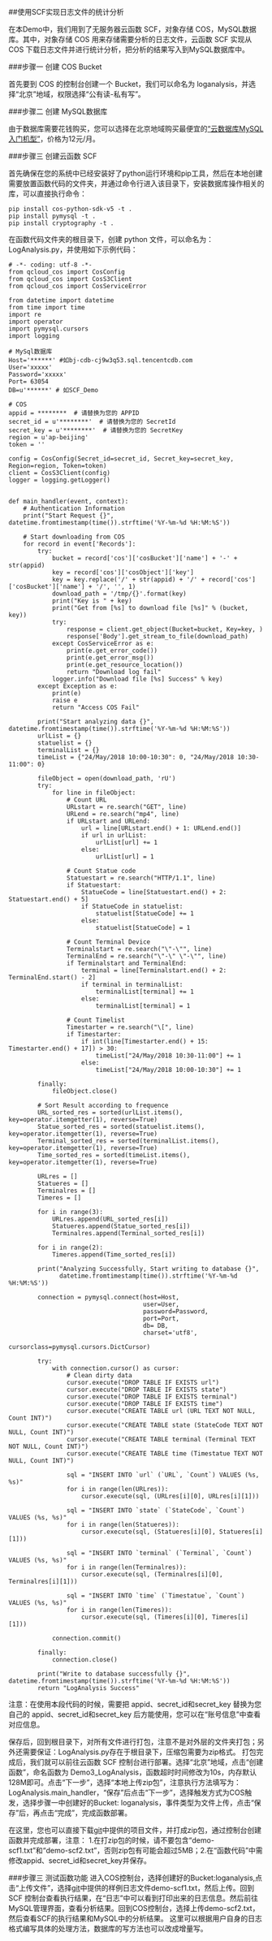##使用SCF实现日志文件的统计分析

在本Demo中，我们用到了无服务器云函数 SCF，对象存储 COS，MySQL数据库。其中，对象存储 COS 用来存储需要分析的日志文件，云函数 SCF 实现从 COS 下载日志文件并进行统计分析，把分析的结果写入到MySQL数据库中。


###步骤一 创建 COS Bucket

首先要到 COS 的控制台创建一个 Bucket，我们可以命名为 loganalysis，并选择“北京”地域，权限选择“公有读-私有写”。

###步骤二 创建 MySQL数据库

由于数据库需要花钱购买，您可以选择在北京地域购买最便宜的[“云数据库MySQL入门机型”](https://cloud.tencent.com/act/event/cdbbasic.html)，价格为12元/月。

###步骤三 创建云函数 SCF

首先确保在您的系统中已经安装好了python运行环境和pip工具，然后在本地创建需要放置函数代码的文件夹，并通过命令行进入该目录下，安装数据库操作相关的库，可以直接执行命令：
```
pip install cos-python-sdk-v5 -t .
pip install pymysql -t .
pip install cryptography -t .
```
在函数代码文件夹的根目录下，创建 python 文件，可以命名为：LogAnalysis.py，并使用如下示例代码：
```
# -*- coding: utf-8 -*-
from qcloud_cos import CosConfig
from qcloud_cos import CosS3Client
from qcloud_cos import CosServiceError

from datetime import datetime
from time import time
import re
import operator
import pymysql.cursors
import logging

# MySql数据库
Host='******' #如bj-cdb-cj9w3q53.sql.tencentcdb.com
User='xxxxx'
Password='xxxxx'
Port= 63054
DB=u'******' # 如SCF_Demo

# COS
appid = ********  # 请替换为您的 APPID
secret_id = u'********'  # 请替换为您的 SecretId
secret_key = u'********'  # 请替换为您的 SecretKey
region = u'ap-beijing'
token = ''

config = CosConfig(Secret_id=secret_id, Secret_key=secret_key, Region=region, Token=token)
client = CosS3Client(config)
logger = logging.getLogger()


def main_handler(event, context):
    # Authentication Information
    print("Start Request {}", datetime.fromtimestamp(time()).strftime('%Y-%m-%d %H:%M:%S'))

    # Start downloading from COS
    for record in event['Records']:
        try:
            bucket = record['cos']['cosBucket']['name'] + '-' + str(appid)
            key = record['cos']['cosObject']['key']
            key = key.replace('/' + str(appid) + '/' + record['cos']['cosBucket']['name'] + '/', '', 1)
            download_path = '/tmp/{}'.format(key)
            print("Key is " + key)
            print("Get from [%s] to download file [%s]" % (bucket, key))
            try:
                response = client.get_object(Bucket=bucket, Key=key, )
                response['Body'].get_stream_to_file(download_path)
            except CosServiceError as e:
                print(e.get_error_code())
                print(e.get_error_msg())
                print(e.get_resource_location())
                return "Download log fail"
            logger.info("Download file [%s] Success" % key)
        except Exception as e:
            print(e)
            raise e
            return "Access COS Fail"

        print("Start analyzing data {}", datetime.fromtimestamp(time()).strftime('%Y-%m-%d %H:%M:%S'))
        urlList = {}
        statuelist = {}
        terminalList = {}
        timeList = {"24/May/2018 10:00-10:30": 0, "24/May/2018 10:30-11:00": 0}

        fileObject = open(download_path, 'rU')
        try:
            for line in fileObject:
                # Count URL
                URLstart = re.search("GET", line)
                URLend = re.search("mp4", line)
                if URLstart and URLend:
                    url = line[URLstart.end() + 1: URLend.end()]
                    if url in urlList:
                        urlList[url] += 1
                    else:
                        urlList[url] = 1

                # Count Statue code
                Statuestart = re.search("HTTP/1.1", line)
                if Statuestart:
                    StatueCode = line[Statuestart.end() + 2: Statuestart.end() + 5]
                    if StatueCode in statuelist:
                        statuelist[StatueCode] += 1
                    else:
                        statuelist[StatueCode] = 1

                # Count Terminal Device
                Terminalstart = re.search("\"-\"", line)
                TerminalEnd = re.search("\"-\" \"-\"", line)
                if Terminalstart and TerminalEnd:
                    terminal = line[Terminalstart.end() + 2: TerminalEnd.start() - 2]
                    if terminal in terminalList:
                        terminalList[terminal] += 1
                    else:
                        terminalList[terminal] = 1

                # Count Timelist
                Timestarter = re.search("\[", line)
                if Timestarter:
                    if int(line[Timestarter.end() + 15: Timestarter.end() + 17]) > 30:
                        timeList["24/May/2018 10:30-11:00"] += 1
                    else:
                        timeList["24/May/2018 10:00-10:30"] += 1

        finally:
            fileObject.close()

        # Sort Result according to frequence
        URL_sorted_res = sorted(urlList.items(), key=operator.itemgetter(1), reverse=True)
        Statue_sorted_res = sorted(statuelist.items(), key=operator.itemgetter(1), reverse=True)
        Terminal_sorted_res = sorted(terminalList.items(), key=operator.itemgetter(1), reverse=True)
        Time_sorted_res = sorted(timeList.items(), key=operator.itemgetter(1), reverse=True)

        URLres = []
        Statueres = []
        Terminalres = []
        Timeres = []

        for i in range(3):
            URLres.append(URL_sorted_res[i])
            Statueres.append(Statue_sorted_res[i])
            Terminalres.append(Terminal_sorted_res[i])

        for i in range(2):
            Timeres.append(Time_sorted_res[i])

        print("Analyzing Successfully, Start writing to database {}",
              datetime.fromtimestamp(time()).strftime('%Y-%m-%d %H:%M:%S'))

        connection = pymysql.connect(host=Host,
                                     user=User,
                                     password=Password,
                                     port=Port,
                                     db= DB,
                                     charset='utf8',
                                     cursorclass=pymysql.cursors.DictCursor)

        try:
            with connection.cursor() as cursor:
                # Clean dirty data
                cursor.execute("DROP TABLE IF EXISTS url")
                cursor.execute("DROP TABLE IF EXISTS state")
                cursor.execute("DROP TABLE IF EXISTS terminal")
                cursor.execute("DROP TABLE IF EXISTS time")
                cursor.execute("CREATE TABLE url (URL TEXT NOT NULL, Count INT)")
                cursor.execute("CREATE TABLE state (StateCode TEXT NOT NULL, Count INT)")
                cursor.execute("CREATE TABLE terminal (Terminal TEXT NOT NULL, Count INT)")
                cursor.execute("CREATE TABLE time (Timestatue TEXT NOT NULL, Count INT)")

                sql = "INSERT INTO `url` (`URL`, `Count`) VALUES (%s, %s)"
                for i in range(len(URLres)):
                    cursor.execute(sql, (URLres[i][0], URLres[i][1]))

                sql = "INSERT INTO `state` (`StateCode`, `Count`) VALUES (%s, %s)"
                for i in range(len(Statueres)):
                    cursor.execute(sql, (Statueres[i][0], Statueres[i][1]))

                sql = "INSERT INTO `terminal` (`Terminal`, `Count`) VALUES (%s, %s)"
                for i in range(len(Terminalres)):
                    cursor.execute(sql, (Terminalres[i][0], Terminalres[i][1]))

                sql = "INSERT INTO `time` (`Timestatue`, `Count`) VALUES (%s, %s)"
                for i in range(len(Timeres)):
                    cursor.execute(sql, (Timeres[i][0], Timeres[i][1]))

            connection.commit()

        finally:
            connection.close()

        print("Write to database successfully {}", datetime.fromtimestamp(time()).strftime('%Y-%m-%d %H:%M:%S'))
        return "LogAnalysis Success"
```
注意：在使用本段代码的时候，需要把 appid、secret_id和secret_key 替换为您自己的 appid、secret_id和secret_key 后方能使用，您可以在“账号信息”中查看对应信息。

保存后，回到根目录下，对所有文件进行打包，注意不是对外层的文件夹打包；另外还需要保证：LogAnalysis.py存在于根目录下，压缩包需要为zip格式。
打包完成后，我们就可以前往云函数 SCF 控制台进行部署。选择“北京”地域，点击“创建函数”，命名函数为 Demo3_LogAnalysis，函数超时时间修改为10s，内存默认128M即可。点击“下一步”，选择“本地上传zip包”，注意执行方法填写为：LogAnalysis.main_handler，“保存”后点击“下一步”，选择触发方式为COS触发，选择步骤一中创建好的Bucket: loganalysis，事件类型为文件上传，点击“保存”后，再点击“完成”，完成函数部署。

在这里，您也可以直接下载[git](https://github.com/Masonlu/SCF-Demo/tree/master/Demo3_LogAnalysis)中提供的项目文件，并打成zip包，通过控制台创建函数并完成部署，注意：
1.在打zip包的时候，请不要包含“demo-scf1.txt”和“demo-scf2.txt”，否则zip包有可能会超过5MB；2.在“函数代码”中需修改appid、secret_id和secret_key并保存。

###步骤三 测试函数功能
进入COS控制台，选择创建好的Bucket:loganalysis,点击“上传文件”，选择[git](https://github.com/Masonlu/SCF-Demo/tree/master/Demo3_LogAnalysis)中提供的样例日志文件demo-scf1.txt，然后上传。回到 SCF 控制台查看执行结果，在“日志”中可以看到打印出来的日志信息。然后前往MySQL管理界面，查看分析结果。回到COS控制台，选择上传demo-scf2.txt，然后查看SCF的执行结果和MySQL中的分析结果。
这里可以根据用户自身的日志格式编写具体的处理方法，数据库的写方法也可以改成增量写。


